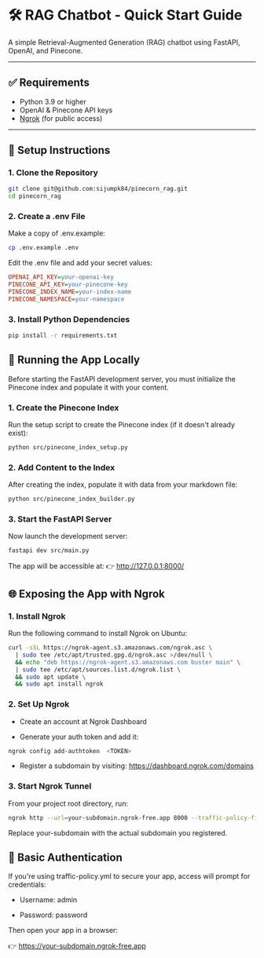# 🛠️ RAG Chatbot - Quick Start Guide

A simple Retrieval-Augmented Generation (RAG) chatbot using FastAPI, OpenAI, and Pinecone.

---

## ✅ Requirements

- Python 3.9 or higher
- OpenAI & Pinecone API keys
- [Ngrok](https://ngrok.com/) (for public access)

---

## 📁 Setup Instructions

### 1. Clone the Repository

```bash
git clone git@github.com:sijumpk84/pinecorn_rag.git
cd pinecorn_rag
```


### 2. Create a .env File

Make a copy of .env.example:

```bash
cp .env.example .env
```

Edit the .env file and add your secret values:

```ini
OPENAI_API_KEY=your-openai-key
PINECONE_API_KEY=your-pinecone-key
PINECONE_INDEX_NAME=your-index-name
PINECONE_NAMESPACE=your-namespace
```



### 3. Install Python Dependencies

```bash
pip install -r requirements.txt
```


## 🚀 Running the App Locally

Before starting the FastAPI development server, you must initialize the Pinecone index and populate it with your content.
### 1. Create the Pinecone Index

Run the setup script to create the Pinecone index (if it doesn't already exist):

```bash
python src/pinecone_index_setup.py
```

### 2. Add Content to the Index

After creating the index, populate it with data from your markdown file:

```bash
python src/pinecone_index_builder.py
```

### 3. Start the FastAPI Server

Now launch the development server:

```bash
fastapi dev src/main.py
```

The app will be accessible at:
👉 http://127.0.0.1:8000/


## 🌐 Exposing the App with Ngrok

### 1. Install Ngrok

Run the following command to install Ngrok on Ubuntu:

```bash
curl -sSL https://ngrok-agent.s3.amazonaws.com/ngrok.asc \
  | sudo tee /etc/apt/trusted.gpg.d/ngrok.asc >/dev/null \
  && echo "deb https://ngrok-agent.s3.amazonaws.com buster main" \
  | sudo tee /etc/apt/sources.list.d/ngrok.list \
  && sudo apt update \
  && sudo apt install ngrok
```

### 2. Set Up Ngrok

  - Create an account at Ngrok Dashboard

  - Generate your auth token and add it:

```bash
ngrok config add-authtoken  <TOKEN>
```

  - Register a subdomain by visiting:
    https://dashboard.ngrok.com/domains


### 3. Start Ngrok Tunnel

From your project root directory, run:

```bash
ngrok http --url=your-subdomain.ngrok-free.app 8000 --traffic-policy-file=traffic-policy.yml
```
Replace your-subdomain with the actual subdomain you registered.

## 🔐 Basic Authentication

If you're using traffic-policy.yml to secure your app, access will prompt for credentials:

  - Username: admin

  - Password: password

Then open your app in a browser:

👉 https://your-subdomain.ngrok-free.app

